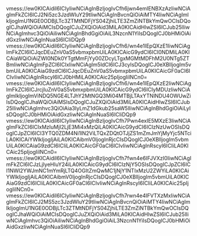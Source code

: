 vmess://ew0KICAidiI6ICIyIiwNCiAgInBzIjogIvCfh6jwn4emIENBXzAzIiwNCiAgImFkZCI6ICJ2Ni5zc3JzdWIuY29tIiwNCiAgInBvcnQiOiAiMTY4IiwNCiAgImlkIjogImU1NGE0ODBjLTc3ZTMtNDFjYS04ZjhiLTE3ZmZiNTBkYmQwOCIsDQogICJhaWQiOiAiMCIsDQogICJuZXQiOiAid3MiLA0KICAidHlwZSI6ICJub25lIiwNCiAgImhvc3QiOiAiIiwNCiAgInBhdGgiOiAiL3NzcnN1YiIsDQogICJ0bHMiOiAidGxzIiwNCiAgInNuaSI6ICIiDQp9
vmess://ew0KICAidiI6ICIyIiwNCiAgInBzIjogIvCfh6/wn4e1IEpQXzE1IiwNCiAgImFkZCI6ICJqcDEuZnV0aS5vbmxpbmUiLA0KICAicG9ydCI6ICI0NDMiLA0KICAiaWQiOiAiZWI0NDk0YTgtMmFjYy00ZDcyLTgxMGMtMDFhM2U0NTg5ZTBmIiwNCiAgImFpZCI6ICIxIiwNCiAgIm5ldCI6ICJ3cyIsDQogICJ0eXBlIjogIm5vbmUiLA0KICAiaG9zdCI6ICJqcDEuZnV0aS5vbmxpbmUiLA0KICAicGF0aCI6ICIvIiwNCiAgInRscyI6ICJ0bHMiLA0KICAic25pIjogIiINCn0=
vmess://ew0KICAidiI6ICIyIiwNCiAgInBzIjogIvCfh6/wn4e1IEpQXzE2IiwNCiAgImFkZCI6ICJrcjIuZnV0aS5vbmxpbmUiLA0KICAicG9ydCI6ICIyMDUzIiwNCiAgImlkIjogImViNDQ5NGE4LTJhY2MtNGQ3Mi04MTBjLTAxYTNlNDU4OWUwZiIsDQogICJhaWQiOiAiMSIsDQogICJuZXQiOiAid3MiLA0KICAidHlwZSI6ICJub25lIiwNCiAgImhvc3QiOiAia3IyLmZ1dGkub25saW5lIiwNCiAgInBhdGgiOiAiLyIsDQogICJ0bHMiOiAidGxzIiwNCiAgInNuaSI6ICIiDQp9
vmess://ew0KICAidiI6ICIyIiwNCiAgInBzIjogIvCfh7Pwn4exIE5MXzE3IiwNCiAgImFkZCI6ICIxMzIuMjI2LjE3Mi4xMzQiLA0KICAicG9ydCI6ICIzNzUwOSIsDQogICJpZCI6ICI3YTQ0ZDM4Ni1lN2ViLTQxZDQtOTJjZS1mZmJmYjMyYjc5NTciLA0KICAiYWlkIjogIjAiLA0KICAibmV0IjogInRjcCIsDQogICJ0eXBlIjogIm5vbmUiLA0KICAiaG9zdCI6ICIiLA0KICAicGF0aCI6ICIvIiwNCiAgInRscyI6ICIiLA0KICAic25pIjogIiINCn0=
vmess://ew0KICAidiI6ICIyIiwNCiAgInBzIjogIvCfh7fwn4e6IFJVXzI0IiwNCiAgImFkZCI6ICJzLjIyeHIuY24iLA0KICAicG9ydCI6ICIzNjY5OSIsDQogICJpZCI6ICI1NWI2YWJmNC1mYmRjLTQ4OGItZmQwMC1jNjY1NTIxMzU2ZWYiLA0KICAiYWlkIjogIjAiLA0KICAibmV0IjogInRjcCIsDQogICJ0eXBlIjogIm5vbmUiLA0KICAiaG9zdCI6ICIiLA0KICAicGF0aCI6ICIvIiwNCiAgInRscyI6ICIiLA0KICAic25pIjogIiINCn0=
vmess://ew0KICAidiI6ICIyIiwNCiAgInBzIjogIvCfh7rwn4e4IFVTXzMxIiwNCiAgImFkZCI6ICJ2MS5zc3JzdWIuY29tIiwNCiAgInBvcnQiOiAiMTY4IiwNCiAgImlkIjogImU1NGE0ODBjLTc3ZTMtNDFjYS04ZjhiLTE3ZmZiNTBkYmQwOCIsDQogICJhaWQiOiAiMCIsDQogICJuZXQiOiAid3MiLA0KICAidHlwZSI6ICJub25lIiwNCiAgImhvc3QiOiAiIiwNCiAgInBhdGgiOiAiL3NzcnN1YiIsDQogICJ0bHMiOiAidGxzIiwNCiAgInNuaSI6ICIiDQp9
